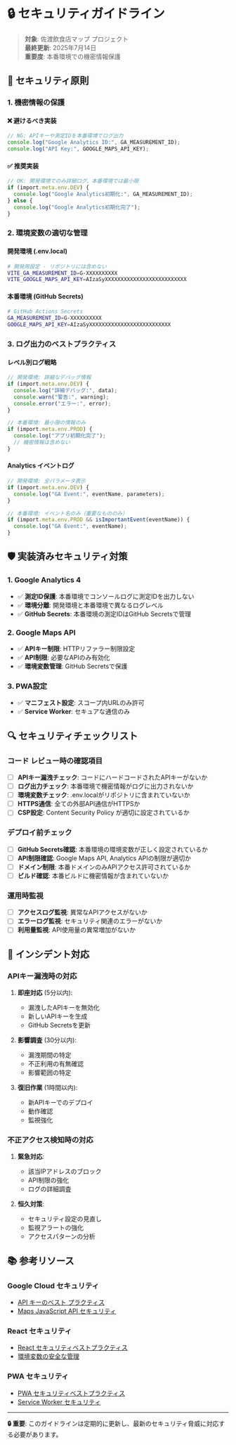 # 🔒 セキュリティガイドライン

> **対象**: 佐渡飲食店マップ プロジェクト  
> **最終更新**: 2025年7月14日  
> **重要度**: 本番環境での機密情報保護

## 🎯 **セキュリティ原則**

### **1. 機密情報の保護**

#### **❌ 避けるべき実装**

```typescript
// NG: APIキーや測定IDを本番環境でログ出力
console.log("Google Analytics ID:", GA_MEASUREMENT_ID);
console.log("API Key:", GOOGLE_MAPS_API_KEY);
```

#### **✅ 推奨実装**

```typescript
// OK: 開発環境でのみ詳細ログ、本番環境では最小限
if (import.meta.env.DEV) {
  console.log("Google Analytics初期化:", GA_MEASUREMENT_ID);
} else {
  console.log("Google Analytics初期化完了");
}
```

### **2. 環境変数の適切な管理**

#### **開発環境 (.env.local)**

```bash
# 開発用設定 - リポジトリには含めない
VITE_GA_MEASUREMENT_ID=G-XXXXXXXXXX
VITE_GOOGLE_MAPS_API_KEY=AIzaSyXXXXXXXXXXXXXXXXXXXXXXXXXX
```

#### **本番環境 (GitHub Secrets)**

```bash
# GitHub Actions Secrets
GA_MEASUREMENT_ID=G-XXXXXXXXXX
GOOGLE_MAPS_API_KEY=AIzaSyXXXXXXXXXXXXXXXXXXXXXXXXXX
```

### **3. ログ出力のベストプラクティス**

#### **レベル別ログ戦略**

```typescript
// 開発環境: 詳細なデバッグ情報
if (import.meta.env.DEV) {
  console.log("詳細デバッグ:", data);
  console.warn("警告:", warning);
  console.error("エラー:", error);
}

// 本番環境: 最小限の情報のみ
if (import.meta.env.PROD) {
  console.log("アプリ初期化完了");
  // 機密情報は含めない
}
```

#### **Analytics イベントログ**

```typescript
// 開発環境: 全パラメータ表示
if (import.meta.env.DEV) {
  console.log("GA Event:", eventName, parameters);
}

// 本番環境: イベント名のみ（重要なもののみ）
if (import.meta.env.PROD && isImportantEvent(eventName)) {
  console.log("GA Event:", eventName);
}
```

## 🛡️ **実装済みセキュリティ対策**

### **1. Google Analytics 4**

- ✅ **測定ID保護**: 本番環境でコンソールログに測定IDを出力しない
- ✅ **環境分離**: 開発環境と本番環境で異なるログレベル
- ✅ **GitHub Secrets**: 本番環境の測定IDはGitHub Secretsで管理

### **2. Google Maps API**

- ✅ **APIキー制限**: HTTPリファラー制限設定
- ✅ **API制限**: 必要なAPIのみ有効化
- ✅ **環境変数管理**: GitHub Secretsで保護

### **3. PWA設定**

- ✅ **マニフェスト設定**: スコープ内URLのみ許可
- ✅ **Service Worker**: セキュアな通信のみ

## 🔍 **セキュリティチェックリスト**

### **コード レビュー時の確認項目**

- [ ] **APIキー漏洩チェック**: コードにハードコードされたAPIキーがないか
- [ ] **ログ出力チェック**: 本番環境で機密情報がログに出力されないか
- [ ] **環境変数チェック**: .env.localがリポジトリに含まれていないか
- [ ] **HTTPS通信**: 全ての外部API通信がHTTPSか
- [ ] **CSP設定**: Content Security Policy が適切に設定されているか

### **デプロイ前チェック**

- [ ] **GitHub Secrets確認**: 本番環境の環境変数が正しく設定されているか
- [ ] **API制限確認**: Google Maps API, Analytics APIの制限が適切か
- [ ] **ドメイン制限**: 本番ドメインのみAPIアクセス許可されているか
- [ ] **ビルド確認**: 本番ビルドに機密情報が含まれていないか

### **運用時監視**

- [ ] **アクセスログ監視**: 異常なAPIアクセスがないか
- [ ] **エラーログ監視**: セキュリティ関連のエラーがないか
- [ ] **利用量監視**: API使用量の異常増加がないか

## 🚨 **インシデント対応**

### **APIキー漏洩時の対応**

1. **即座対応** (5分以内):
   - 漏洩したAPIキーを無効化
   - 新しいAPIキーを生成
   - GitHub Secretsを更新

2. **影響調査** (30分以内):
   - 漏洩期間の特定
   - 不正利用の有無確認
   - 影響範囲の特定

3. **復旧作業** (1時間以内):
   - 新APIキーでのデプロイ
   - 動作確認
   - 監視強化

### **不正アクセス検知時の対応**

1. **緊急対応**:
   - 該当IPアドレスのブロック
   - API制限の強化
   - ログの詳細調査

2. **恒久対策**:
   - セキュリティ設定の見直し
   - 監視アラートの強化
   - アクセスパターンの分析

## 📚 **参考リソース**

### **Google Cloud セキュリティ**

- [API キーのベスト プラクティス](https://cloud.google.com/docs/authentication/api-keys)
- [Maps JavaScript API セキュリティ](https://developers.google.com/maps/documentation/javascript/get-api-key)

### **React セキュリティ**

- [React セキュリティベストプラクティス](https://cheatsheetseries.owasp.org/cheatsheets/React_Security_Cheat_Sheet.html)
- [環境変数の安全な管理](https://vitejs.dev/guide/env-and-mode.html)

### **PWA セキュリティ**

- [PWA セキュリティベストプラクティス](https://web.dev/pwa-security/)
- [Service Worker セキュリティ](https://web.dev/service-worker-security/)

---

**🔒 重要**: このガイドラインは定期的に更新し、最新のセキュリティ脅威に対応する必要があります。

